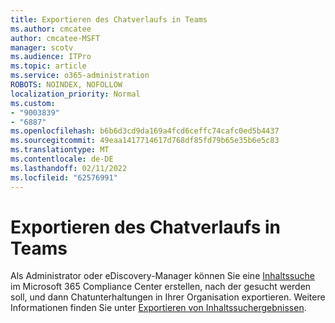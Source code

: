 ```yaml
---
title: Exportieren des Chatverlaufs in Teams
ms.author: cmcatee
author: cmcatee-MSFT
manager: scotv
ms.audience: ITPro
ms.topic: article
ms.service: o365-administration
ROBOTS: NOINDEX, NOFOLLOW
localization_priority: Normal
ms.custom:
- "9003839"
- "6887"
ms.openlocfilehash: b6b6d3cd9da169a4fcd6ceffc74cafc0ed5b4437
ms.sourcegitcommit: 49eaa1417714617d768df85fd79b65e35b6e5c83
ms.translationtype: MT
ms.contentlocale: de-DE
ms.lasthandoff: 02/11/2022
ms.locfileid: "62576991"
---
```

# <a name="export-chat-history-in-teams"></a>Exportieren des Chatverlaufs in Teams

Als Administrator oder eDiscovery-Manager können Sie eine [Inhaltssuche](https://docs.microsoft.com/microsoft-365/compliance/content-search) im Microsoft 365 Compliance Center erstellen, nach der gesucht werden soll, und dann Chatunterhaltungen in Ihrer Organisation exportieren. Weitere Informationen finden Sie unter [Exportieren von Inhaltssuchergebnissen](https://docs.microsoft.com/microsoft-365/compliance/export-search-results).

